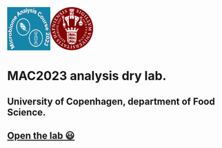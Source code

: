 <div style="display: flex; flex-direction: row;">
    <div>
        <img src="https://github.com/farhadm1990/MAC2023.github.io/blob/main/logo.png" alt="Logo" width="100px" height="100px" />
    </div>
    <div>
        <img src="https://github.com/farhadm1990/MAC2023.github.io/blob/main/Ku-logo.png" alt="KU Logo" width="100px" height="100px" />
    </div>
</div>





# MAC2023 analysis dry lab.
## University of Copenhagen, department of Food Science.

## [Open the lab 😃](https://farhadm1990.github.io/MAC2023.github.io/)
